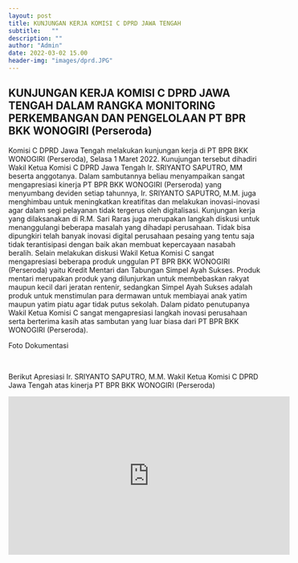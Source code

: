 ```yaml
---
layout: post
title: KUNJUNGAN KERJA KOMISI C DPRD JAWA TENGAH
subtitle:   ""
description: ""
author: "Admin"
date: 2022-03-02 15.00
header-img: "images/dprd.JPG"
---
```



## KUNJUNGAN KERJA KOMISI C DPRD JAWA TENGAH DALAM RANGKA MONITORING PERKEMBANGAN DAN PENGELOLAAN PT BPR BKK WONOGIRI (Perseroda)

Komisi C DPRD Jawa Tengah melakukan kunjungan kerja di PT BPR BKK WONOGIRI (Perseroda), Selasa 1 Maret 2022. Kunujungan tersebut dihadiri Wakil Ketua Komisi C DPRD Jawa Tengah Ir. SRIYANTO SAPUTRO, MM beserta anggotanya. Dalam sambutannya beliau menyampaikan sangat mengapresiasi kinerja PT BPR BKK WONOGIRI (Perseroda) yang menyumbang deviden setiap tahunnya, Ir. SRIYANTO SAPUTRO, M.M. juga menghimbau untuk meningkatkan kreatifitas dan melakukan inovasi-inovasi agar dalam segi pelayanan tidak tergerus oleh digitalisasi. Kunjungan kerja yang dilaksanakan di R.M. Sari Raras juga merupakan langkah diskusi untuk menanggulangi beberapa masalah yang dihadapi perusahaan. Tidak bisa dipungkiri telah banyak inovasi digital perusahaan pesaing yang tentu saja tidak terantisipasi dengan baik akan membuat kepercayaan nasabah beralih. Selain melakukan diskusi Wakil Ketua Komisi C sangat mengapresiasi beberapa produk unggulan PT BPR BKK WONOGIRI (Perseroda) yaitu Kredit Mentari dan Tabungan Simpel Ayah Sukses. Produk mentari merupakan produk yang dilunjurkan untuk membebaskan rakyat maupun kecil dari jeratan rentenir, sedangkan Simpel Ayah Sukses adalah produk untuk menstimulan para dermawan untuk membiayai anak yatim maupun yatim piatu agar tidak putus sekolah. Dalam pidato penutupanya Wakil Ketua Komisi C sangat mengapresiasi langkah inovasi perusahaan serta berterima kasih atas sambutan yang luar biasa dari PT BPR BKK WONOGIRI (Perseroda).

Foto Dokumentasi

<img src="/images/dprd.JPG" class="img-responsive img-centered" alt="">

<img src="/images/dprd1.JPG" class="img-responsive img-centered" alt="">

Berikut Apresiasi Ir. SRIYANTO SAPUTRO, M.M. Wakil Ketua Komisi C DPRD Jawa Tengah atas kinerja PT BPR BKK WONOGIRI (Perseroda)

<iframe width="560" height="315" src="https://youtu.be/embed/FKeAqqQwgWg" frameborder="0" allow="autoplay; encrypted-media" allowfullscreen></iframe>
